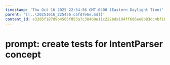 ```yaml
---
timestamp: 'Thu Oct 16 2025 22:54:56 GMT-0400 (Eastern Daylight Time)'
parent: '[[..\20251016_225456.c5fd7e6e.md]]'
content_id: e3285f187d9b4505f053a7c384b9e11c222bda1d4ff686ee8b83dc4bf167a3de
---
```


# prompt: create tests for IntentParser concept
